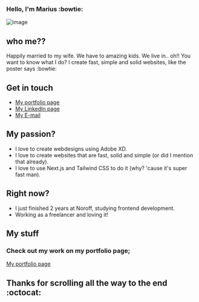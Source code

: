 ### Hello, I'm Marius :bowtie:


![image](https://github.com/MariusHesby/mariushesby.github.io/blob/main/public/assets/images/readme-top-image.svg)


## who me??

Happily married to my wife. We have to amazing kids. We live in.. oh!! You want to know what I do?
I create fast, simple and solid websites, like the poster says :bowtie:


## Get in touch

- [My portfolio page](https://portfolio-mariushesby.vercel.app/)
- [My LinkedIn page](https://www.linkedin.com/in/marius-hesby/)
- [My E-mail](mailto:marius.r.hesby@gmail.com)


## My passion?

- I love to create webdesigns using Adobe XD.
- I love to create websites that are fast, solid and simple (or did I mention that already).
- I love to use Next.js and Tailwind CSS to do it (why? 'cause it's super fast man).


## Right now?

- I just finished 2 years at Noroff, studying frontend development.
- Working as a freelancer and loving it!


## My stuff
### Check out my work on my portfolio page;

[My portfolio page](https://portfolio-mariushesby.vercel.app/)


## Thanks for scrolling all the way to the end :octocat:
